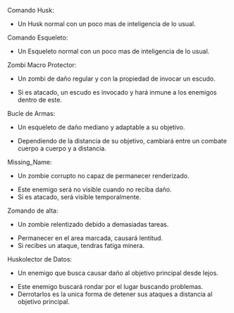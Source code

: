 Comando Husk:
- Un Husk normal con un poco mas de inteligencia de lo usual.

Comando Esqueleto:
- Un Esqueleto normal con un poco mas de inteligencia de lo usual.

Zombi Macro Protector:
- Un zombi de daño regular y con la propiedad de invocar un escudo.
+ Si es atacado, un escudo es invocado y hará inmune a los enemigos dentro de este.

Bucle de Armas:
- Un esqueleto de daño mediano y adaptable a su objetivo.
+ Dependiendo de la distancia de su objetivo, cambiará entre un combate cuerpo a cuerpo y a distancia.

Missing_Name:
- Un zombie corrupto no capaz de permanecer renderizado.
+ Este enemigo será no visible cuando no reciba daño.
+ Si es atacado, será visible temporalmente.

Zomando de alta:
- Un zombie relentizado debido a demasiadas tareas.
+ Permanecer en el area marcada, causará lentitud.
+ Si recibes un ataque, tendras fatiga minera.

Huskolector de Datos:
- Un enemigo que busca causar daño al objetivo principal desde lejos.
+ Este enemigo buscará rondar por el lugar buscando problemas.
+ Derrotarlos es la unica forma de detener sus ataques a distancia al objetivo principal.
